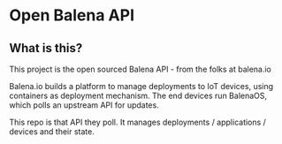 # Open Balena API

## What is this?

This project is the open sourced Balena API - from the folks at balena.io

Balena.io builds a platform to manage deployments to IoT devices, using containers as deployment mechanism.
The end devices run BalenaOS, which polls an upstream API for updates.

This repo is that API they poll. It manages deployments / applications / devices and their state.
